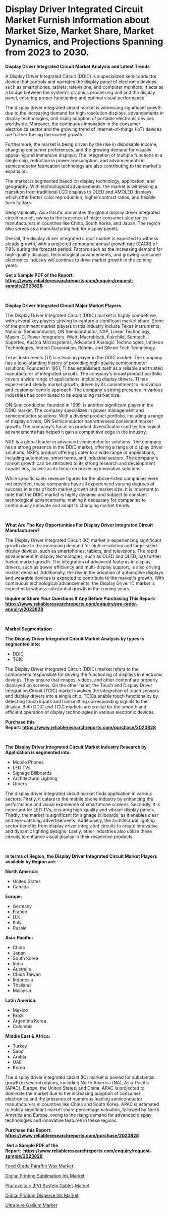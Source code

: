 <p><h1>Display Driver Integrated Circuit Market Furnish Information about Market Size, Market Share, Market Dynamics, and Projections Spanning from 2023 to 2030.</h1></p><p><strong>Display Driver Integrated Circuit Market Analysis and Latest Trends</strong></p>
<p><p>A Display Driver Integrated Circuit (DDIC) is a specialized semiconductor device that controls and operates the display panel of electronic devices such as smartphones, tablets, televisions, and computer monitors. It acts as a bridge between the system's graphics processing unit and the display panel, ensuring proper functioning and optimal visual performance.</p><p>The display driver integrated circuit market is witnessing significant growth due to the increasing demand for high-resolution displays, advancements in display technologies, and rising adoption of portable electronic devices worldwide. Moreover, the continuous innovation in the consumer electronics sector and the growing trend of internet-of-things (IoT) devices are further fueling the market growth.</p><p>Furthermore, the market is being driven by the rise in disposable income, changing consumer preferences, and the growing demand for visually appealing and immersive displays. The integration of multiple functions in a single chip, reduction in power consumption, and advancements in semiconductor fabrication technology are also contributing to the market's expansion.</p><p>The market is segmented based on display technology, application, and geography. With technological advancements, the market is witnessing a transition from traditional LCD displays to OLED and AMOLED displays, which offer better color reproduction, higher contrast ratios, and flexible form factors.</p><p>Geographically, Asia Pacific dominates the global display driver integrated circuit market, owing to the presence of major consumer electronics manufacturers in countries like China, South Korea, and Japan. The region also serves as a manufacturing hub for display panels.</p><p>Overall, the display driver integrated circuit market is expected to witness steady growth, with a projected compound annual growth rate (CAGR) of 7.8% during the forecast period. Factors such as the increasing demand for high-quality displays, technological advancements, and growing consumer electronics industry will continue to drive market growth in the coming years.</p></p>
<p><strong>Get a Sample PDF of the Report:&nbsp; <a href="https://www.reliableresearchreports.com/enquiry/request-sample/2023828">https://www.reliableresearchreports.com/enquiry/request-sample/2023828</a></strong></p>
<p>&nbsp;</p>
<p><strong>Display Driver Integrated Circuit Major Market Players</strong></p>
<p><p>The Display Driver Integrated Circuit (DDIC) market is highly competitive, with several key players striving to capture a significant market share. Some of the prominent market players in this industry include Texas Instruments, National Semiconductor, ON Semiconductor, NXP, Linear Technology, Maxim IC, Power Integrators, iWatt, Macroblock, Fairchild, Semtech, Supertex, Austria Microsystems, Advanced Analogic Technologies, Infineon Technologies, Intersil Corporation, Rohmn, and Silicon Tech Technology.</p><p>Texas Instruments (TI) is a leading player in the DDIC market. The company has a long-standing history of providing high-quality semiconductor solutions. Founded in 1951, TI has established itself as a reliable and trusted manufacturer of integrated circuits. The company's broad product portfolio covers a wide range of applications, including display drivers. TI has experienced steady market growth, driven by its commitment to innovation and customer-centric approach. The company's strong presence in various industries has contributed to its expanding market size.</p><p>ON Semiconductor, founded in 1999, is another significant player in the DDIC market. The company specializes in power management and semiconductor solutions. With a diverse product portfolio, including a range of display drivers, ON Semiconductor has witnessed consistent market growth. The company's focus on product diversification and technological advancements has helped it gain a competitive edge in the industry.</p><p>NXP is a global leader in advanced semiconductor solutions. The company has a strong presence in the DDIC market, offering a range of display driver solutions. NXP's product offerings cater to a wide range of applications, including automotive, smart home, and industrial sectors. The company's market growth can be attributed to its strong research and development capabilities, as well as its focus on providing innovative solutions.</p><p>While specific sales revenue figures for the above-listed companies were not provided, these companies have all experienced varying degrees of success in terms of both market growth and market size. It is important to note that the DDIC market is highly dynamic and subject to constant technological advancements, making it necessary for companies to continuously innovate and adapt to changing market trends.</p></p>
<p>&nbsp;</p>
<p><strong>What Are The Key Opportunities For Display Driver Integrated Circuit Manufacturers?</strong></p>
<p><p>The Display Driver Integrated Circuit (IC) market is experiencing significant growth due to the increasing demand for high-resolution and large-sized display devices, such as smartphones, tablets, and televisions. The rapid advancement in display technologies, such as OLED and QLED, has further fueled market growth. The integration of advanced features in display drivers, such as power efficiency and multi-display support, is also driving market demand. Additionally, the rise in the adoption of automotive displays and wearable devices is expected to contribute to the market's growth. With continuous technological advancements, the Display Driver IC market is expected to witness substantial growth in the coming years.</p></p>
<p><strong>Inquire or Share Your Questions If Any Before Purchasing This Report: <a href="https://www.reliableresearchreports.com/enquiry/pre-order-enquiry/2023828">https://www.reliableresearchreports.com/enquiry/pre-order-enquiry/2023828</a></strong></p>
<p>&nbsp;</p>
<p><strong>Market Segmentation</strong></p>
<p><strong>The Display Driver Integrated Circuit Market Analysis by types is segmented into:</strong></p>
<p><ul><li>DDIC</li><li>TCIC</li></ul></p>
<p><p>The Display Driver Integrated Circuit (DDIC) market refers to the components responsible for driving the functioning of displays in electronic devices. They ensure that images, videos, and other content are properly displayed on screens. On the other hand, the Touch and Display Driver Integration Circuit (TCIC) market involves the integration of touch sensors and display drivers into a single chip. TCICs enable touch functionality by detecting touch inputs and transmitting corresponding signals to the display. Both DDIC and TCIC markets are crucial for the smooth and efficient operation of display technologies in various electronic devices.</p></p>
<p><strong>Purchase this Report:&nbsp;<a href="https://www.reliableresearchreports.com/purchase/2023828">https://www.reliableresearchreports.com/purchase/2023828</a></strong></p>
<p>&nbsp;</p>
<p><strong>The Display Driver Integrated Circuit Market Industry Research by Application is segmented into:</strong></p>
<p><ul><li>Mobile Phones</li><li>LED TVs</li><li>Signage Billboards</li><li>Architectural Lighting</li><li>Others</li></ul></p>
<p><p>The display driver integrated circuit market finds application in various sectors. Firstly, it caters to the mobile phone industry by enhancing the performance and visual experience of smartphone screens. Secondly, it is important for LED TVs, ensuring high-quality and vibrant display panels. Thirdly, the market is significant for signage billboards, as it enables clear and eye-catching advertisements. Additionally, the architectural lighting sector benefits from display driver integrated circuits to create innovative and dynamic lighting designs. Lastly, other industries also utilize these circuits to enhance visual display in their respective products.</p></p>
<p>&nbsp;</p>
<p><strong>In terms of Region, the Display Driver Integrated Circuit Market Players available by Region are:</strong></p>
<p>
    <p> <strong> North America: </strong>
        <ul>
            <li>United States</li>
            <li>Canada</li>
        </ul>
        </p> 
    <p> <strong> Europe: </strong>
        <ul>
            <li>Germany</li>
            <li>France</li>
            <li>U.K.</li>
            <li>Italy</li>
            <li>Russia</li>
        </ul>
        </p> 
    <p> <strong> Asia-Pacific: </strong>
        <ul>
            <li>China</li>
            <li>Japan</li>
            <li>South Korea</li>
            <li>India</li>
            <li>Australia</li>
            <li>China Taiwan</li>
            <li>Indonesia</li>
            <li>Thailand</li>
            <li>Malaysia</li>
        </ul>
        </p> 
    <p> <strong> Latin America: </strong>
        <ul>
            <li>Mexico</li>
            <li>Brazil</li>
            <li>Argentina Korea</li>
            <li>Colombia</li>
        </ul>
        </p> 
    <p> <strong> Middle East & Africa: </strong>
        <ul>
            <li>Turkey</li>
            <li>Saudi</li>
            <li>Arabia</li>
            <li>UAE</li>
            <li>Korea</li>
        </ul>
    </p>
    </p>
<p><p>The display driver integrated circuit (IC) market is poised for substantial growth in several regions, including North America (NA), Asia-Pacific (APAC), Europe, the United States, and China. APAC is projected to dominate the market due to the increasing adoption of consumer electronics and the presence of numerous leading semiconductor manufacturers in countries like China and South Korea. APAC is estimated to hold a significant market share percentage valuation, followed by North America and Europe, owing to the rising demand for advanced display technologies and innovative features in these regions.</p></p>
<p><strong>Purchase this Report: <a href="https://www.reliableresearchreports.com/purchase/2023828">https://www.reliableresearchreports.com/purchase/2023828</a></strong></p>
<p>&nbsp;<strong>Get a Sample PDF of the Report:&nbsp;&nbsp;<a href="https://www.reliableresearchreports.com/enquiry/request-sample/2023828">https://www.reliableresearchreports.com/enquiry/request-sample/2023828</a></strong></p>
<p><strong></strong></p>
<p><p><a href="https://medium.com/@subhamgillrp23/food-grade-paraffin-wax-market-research-report-its-history-and-forecast-2023-to-2030-ee91f66f58fe">Food Grade Paraffin Wax Market</a></p><p><a href="https://medium.com/@kartik.reportprime/digital-printing-sublimation-ink-market-focuses-on-market-share-size-and-projected-forecast-till-40549e0c8f07">Digital Printing Sublimation Ink Market</a></p><p><a href="https://medium.com/@ishankishanrp23/photovoltaic-pv-system-cables-market-size-cagr-trends-2024-2030-bb6af839a4b3">Photovoltaic (PV) System Cables Market</a></p><p><a href="https://medium.com/@yuvicharp23/digital-printing-disperse-ink-market-insights-into-market-cagr-market-trends-and-growth-537279523f2f">Digital Printing Disperse Ink Market</a></p><p><a href="https://medium.com/@nayanmongiarp23/ultrapure-gallium-market-size-cagr-trends-2024-2030-5d5ffd881b43">Ultrapure Gallium Market</a></p></p>